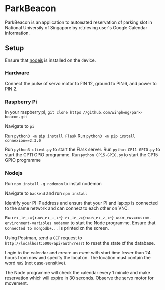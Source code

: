 # ParkBeacon

ParkBeacon is an application to automated reservation of parking slot in National University of Singapore by retrieving user's Google Calendar information.

## Setup

Ensure that [nodejs](https://nodejs.org/en/download/) is installed on the device.

### Hardware

Connect the pulse of servo motor to PIN 12, ground to PIN 6, and power to PIN 2.

### Raspberry Pi

In your raspberry pi, `git clone https://github.com/winphong/park-beacon.git`

Navigate to `pi`

Run `python3 -m pip install Flask`
Run `python3 -m pip install connexion==2.3.0`

Run `python3 client.py` to start the Flask server.
Run `python CP11-GPIO.py` to start the CP11 GPIO programme.
Run `python CP15-GPIO.py` to start the CP15 GPIO programme.

### Nodejs

Run `npm install -g nodemon` to install nodemon

Navigate to `backend` and run `npm install`

Identify your PI IP address and ensure that your PI and laptop is connected to the same network and can connect to each other on VNC.

Run `PI_IP_1={YOUR_PI_1_IP} PI_IP_2={YOUR_PI_2_IP} NODE_ENV=custom-environment-variables nodemon` to start the Node programme. Ensure that `Connected to mongodb+...` is printed on the screen.

Using Postman, send a `GET` request to `http://localhost:5000/api/auth/reset` to reset the state of the database.

Login to the calendar and create an event with start time lesser than 24 hours from now and specify the location. The location must contain the word `NUS` (not case-sensitive).

The Node programme will check the calendar every 1 minute and make reservation which will expire in 30 seconds. Observe the servo motor for movement.
